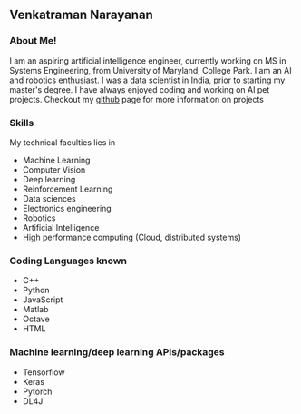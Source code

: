 ## Venkatraman Narayanan

### About Me!
I am an aspiring artificial intelligence engineer, currently working on MS in Systems Engineering, from University of Maryland, College Park. I am an AI and robotics enthusiast. 
I was a data scientist in India, prior to starting my master's degree. I have always enjoyed coding and working on AI pet projects. Checkout my [github](https://github.com/vijay4313) page for more information on projects

### Skills
My technical faculties lies in
* Machine Learning
* Computer Vision
* Deep learning
* Reinforcement Learning
* Data sciences
* Electronics engineering
* Robotics
* Artificial Intelligence
* High performance computing (Cloud, distributed systems)

### Coding Languages known
* C++
* Python
* JavaScript
* Matlab
* Octave
* HTML

### Machine learning/deep learning APIs/packages
* Tensorflow
* Keras
* Pytorch
* DL4J
